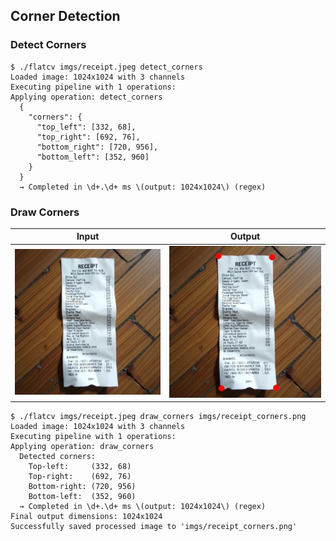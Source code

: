 ## Corner Detection

### Detect Corners

```scrut
$ ./flatcv imgs/receipt.jpeg detect_corners
Loaded image: 1024x1024 with 3 channels
Executing pipeline with 1 operations:
Applying operation: detect_corners
  {
    "corners": {
      "top_left": [332, 68],
      "top_right": [692, 76],
      "bottom_right": [720, 956],
      "bottom_left": [352, 960]
    }
  }
  → Completed in \d+.\d+ ms \(output: 1024x1024\) (regex)
```


### Draw Corners

Input | Output
------|--------
![](imgs/receipt.jpeg) | ![](imgs/receipt_corners.png)

```scrut
$ ./flatcv imgs/receipt.jpeg draw_corners imgs/receipt_corners.png
Loaded image: 1024x1024 with 3 channels
Executing pipeline with 1 operations:
Applying operation: draw_corners
  Detected corners:
    Top-left:     (332, 68)
    Top-right:    (692, 76)
    Bottom-right: (720, 956)
    Bottom-left:  (352, 960)
  → Completed in \d+.\d+ ms \(output: 1024x1024\) (regex)
Final output dimensions: 1024x1024
Successfully saved processed image to 'imgs/receipt_corners.png'
```
